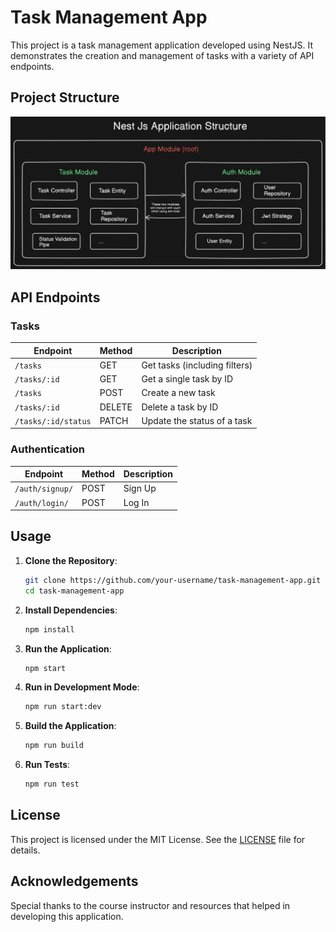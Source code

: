 # Task Management App

This project is a task management application developed using NestJS. It demonstrates the creation and management of tasks with a variety of API endpoints.

## Project Structure

![Project Structure](./public/App%20Structure.svg)

## API Endpoints

### Tasks

| Endpoint                  | Method | Description                 |
|---------------------------|--------|-----------------------------|
| `/tasks`                  | GET    | Get tasks (including filters) |
| `/tasks/:id`              | GET    | Get a single task by ID     |
| `/tasks`                  | POST   | Create a new task           |
| `/tasks/:id`              | DELETE | Delete a task by ID         |
| `/tasks/:id/status`       | PATCH  | Update the status of a task |

### Authentication

| Endpoint         | Method | Description   |
|------------------|--------|---------------|
| `/auth/signup/`  | POST   | Sign Up       |
| `/auth/login/`   | POST   | Log In        |

## Usage

1. **Clone the Repository**:

    ```bash
    git clone https://github.com/your-username/task-management-app.git
    cd task-management-app
    ```

2. **Install Dependencies**:

    ```bash
    npm install
    ```

3. **Run the Application**:

    ```bash
    npm start
    ```

4. **Run in Development Mode**:

    ```bash
    npm run start:dev
    ```

5. **Build the Application**:

    ```bash
    npm run build
    ```

6. **Run Tests**:

    ```bash
    npm run test
    ```

## License

This project is licensed under the MIT License. See the [LICENSE](LICENSE) file for details.

## Acknowledgements

Special thanks to the course instructor and resources that helped in developing this application.
